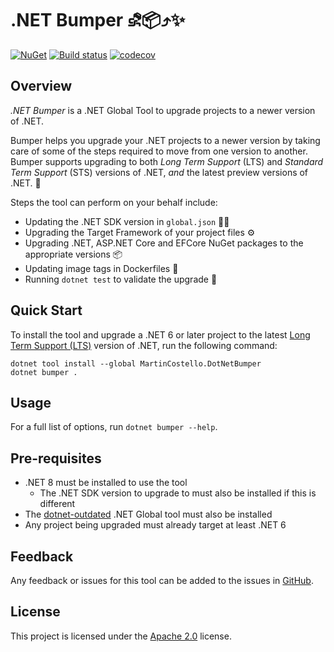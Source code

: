 # .NET Bumper ⛐📦⤴️✨

[![NuGet][package-badge]][package-download]
[![Build status][build-badge]][build-status]
[![codecov][coverage-badge]][coverage-report]

## Overview

_.NET Bumper_ is a .NET Global Tool to upgrade projects to a newer version of .NET.

Bumper helps you upgrade your .NET projects to a newer version by taking
care of some of the steps required to move from one version to another. Bumper supports
upgrading to both _Long Term Support_ (LTS) and _Standard Term Support_ (STS) versions
of .NET, _and_ the latest preview versions of .NET. 🚀

Steps the tool can perform on your behalf include:

- Updating the .NET SDK version in `global.json` 🧑‍💻
- Upgrading the Target Framework of your project files ⚙️
- Upgrading .NET, ASP.NET Core and EFCore NuGet packages to the appropriate versions 📦
- Updating image tags in Dockerfiles 🐳
- Running `dotnet test` to validate the upgrade 🧪

## Quick Start

To install the tool and upgrade a .NET 6 or later project to the latest
[Long Term Support (LTS)][lts] version of .NET, run the following command:

```console
dotnet tool install --global MartinCostello.DotNetBumper
dotnet bumper .
```

## Usage

For a full list of options, run `dotnet bumper --help`.

## Pre-requisites

- .NET 8 must be installed to use the tool
  - The .NET SDK version to upgrade to must also be installed if this is different
- The [dotnet-outdated][dotnet-outdated] .NET Global tool must also be installed
- Any project being upgraded must already target at least .NET 6

## Feedback

Any feedback or issues for this tool can be added to the issues in [GitHub][issues].

## License

This project is licensed under the [Apache 2.0][license] license.

[build-badge]: https://github.com/martincostello/dotnet-bumper/actions/workflows/build.yml/badge.svg?branch=main&event=push
[build-status]: https://github.com/martincostello/dotnet-bumper/actions?query=workflow%3Abuild+branch%3Amain+event%3Apush "Continuous Integration for this project"
[coverage-badge]: https://codecov.io/gh/martincostello/dotnet-bumper/branch/main/graph/badge.svg
[coverage-report]: https://codecov.io/gh/martincostello/dotnet-bumper "Code coverage report for this project"
[dotnet-outdated]: https://github.com/dotnet-outdated/dotnet-outdated "dotnet-outdated"
[issues]: https://github.com/martincostello/dotnet-bumper/issues "Issues for this project on GitHub.com"
[license]: https://www.apache.org/licenses/LICENSE-2.0.txt "The Apache 2.0 license"
[lts]: https://dotnet.microsoft.com/en-us/platform/support/policy/dotnet-core ".NET and .NET Core Support Policy"
[package-badge]: https://buildstats.info/nuget/MartinCostello.DotNetBumper?includePreReleases=true
[package-download]: https://www.nuget.org/packages/MartinCostello.DotNetBumper "Download dotnet-bumper from NuGet"

